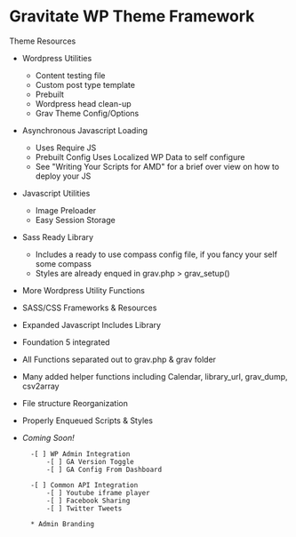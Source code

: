 Gravitate WP Theme Framework
============================

Theme Resources

* Wordpress Utilities
	* Content testing file
	* Custom post type template
	* Prebuilt 
	* Wordpress head clean-up
	* Grav Theme Config/Options

* Asynchronous Javascript Loading
	* Uses Require JS
	* Prebuilt Config Uses Localized WP Data to self configure
	* See "Writing Your Scripts for AMD" for a brief over view on how to deploy your JS

* Javascript Utilities
	* Image Preloader
	* Easy Session Storage

* Sass Ready Library
	* Includes a ready to use compass config file, if you fancy your self some compass
	* Styles are already enqued in grav.php > grav_setup()

* More Wordpress Utility Functions

* SASS/CSS Frameworks & Resources

* Expanded Javascript Includes Library

* Foundation 5 integrated

* All Functions separated out to grav.php & grav folder

* Many added helper functions including Calendar, library_url, grav_dump, csv2array

* File structure Reorganization

* Properly Enqueued Scripts & Styles

* _Coming Soon!_

		-[ ] WP Admin Integration
			-[ ] GA Version Toggle
			-[ ] GA Config From Dashboard

		-[ ] Common API Integration
			-[ ] Youtube iframe player
			-[ ] Facebook Sharing
			-[ ] Twitter Tweets
	
		* Admin Branding